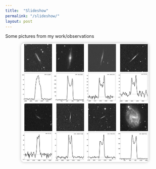 ```yaml
---
title:  "Slideshow"
permalink: "/slideshow/"
layout: post
---
```


Some pictures from my work/observations  

<div style="text-align: center;">
  <img id="slideshow" src="/images/Nancay_HI_spectra.jpg" alt="Slideshow" style="width: 80%; max-width: 600px; border-radius: 10px; box-shadow: 0 0 10px #0004;">
</div>

<script>
  const images = [
    "/images/Nancay_HI_spectra.jpg",
    "/images/Adromeda.jpg"
  ];
  let index = 0;
  const imgElement = document.getElementById("slideshow");

  setInterval(() => {
    index = (index + 1) % images.length;
    imgElement.src = images[index];
  }, 10000); // 3 seconds
</script>
